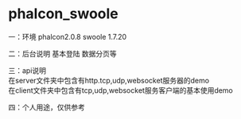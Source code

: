 # phalcon_swoole


一：环境
    phalcon2.0.8 
    swoole 1.7.20

二：后台说明
    基本登陆
    数据分页等
   
三：api说明<br/>
    在server文件夹中包含有http.tcp,udp,websocket服务器的demo<br/>
    在client文件夹中包含有tcp,udp,websocket服务客户端的基本使用demo
   
四：个人用途，仅供参考
   




   
